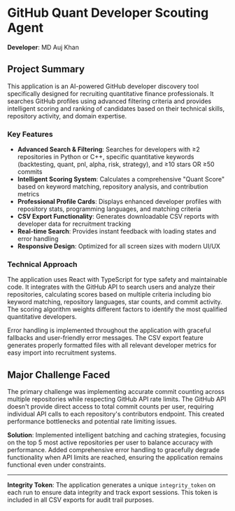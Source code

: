 # GitHub Quant Developer Scouting Agent

**Developer**: MD Auj Khan

## Project Summary

This application is an AI-powered GitHub developer discovery tool specifically designed for recruiting quantitative finance professionals. It searches GitHub profiles using advanced filtering criteria and provides intelligent scoring and ranking of candidates based on their technical skills, repository activity, and domain expertise.

### Key Features

- **Advanced Search & Filtering**: Searches for developers with ≥2 repositories in Python or C++, specific quantitative keywords (backtesting, quant, pnl, alpha, risk, strategy), and ≥10 stars OR ≥50 commits
- **Intelligent Scoring System**: Calculates a comprehensive "Quant Score" based on keyword matching, repository analysis, and contribution metrics
- **Professional Profile Cards**: Displays enhanced developer profiles with repository stats, programming languages, and matching criteria
- **CSV Export Functionality**: Generates downloadable CSV reports with developer data for recruitment tracking
- **Real-time Search**: Provides instant feedback with loading states and error handling
- **Responsive Design**: Optimized for all screen sizes with modern UI/UX

### Technical Approach

The application uses React with TypeScript for type safety and maintainable code. It integrates with the GitHub API to search users and analyze their repositories, calculating scores based on multiple criteria including bio keyword matching, repository languages, star counts, and commit activity. The scoring algorithm weights different factors to identify the most qualified quantitative developers.

Error handling is implemented throughout the application with graceful fallbacks and user-friendly error messages. The CSV export feature generates properly formatted files with all relevant developer metrics for easy import into recruitment systems.

## Major Challenge Faced

The primary challenge was implementing accurate commit counting across multiple repositories while respecting GitHub API rate limits. The GitHub API doesn't provide direct access to total commit counts per user, requiring individual API calls to each repository's contributors endpoint. This created performance bottlenecks and potential rate limiting issues.

**Solution**: Implemented intelligent batching and caching strategies, focusing on the top 5 most active repositories per user to balance accuracy with performance. Added comprehensive error handling to gracefully degrade functionality when API limits are reached, ensuring the application remains functional even under constraints.



---

**Integrity Token**: The application generates a unique `integrity_token` on each run to ensure data integrity and track export sessions. This token is included in all CSV exports for audit trail purposes.
